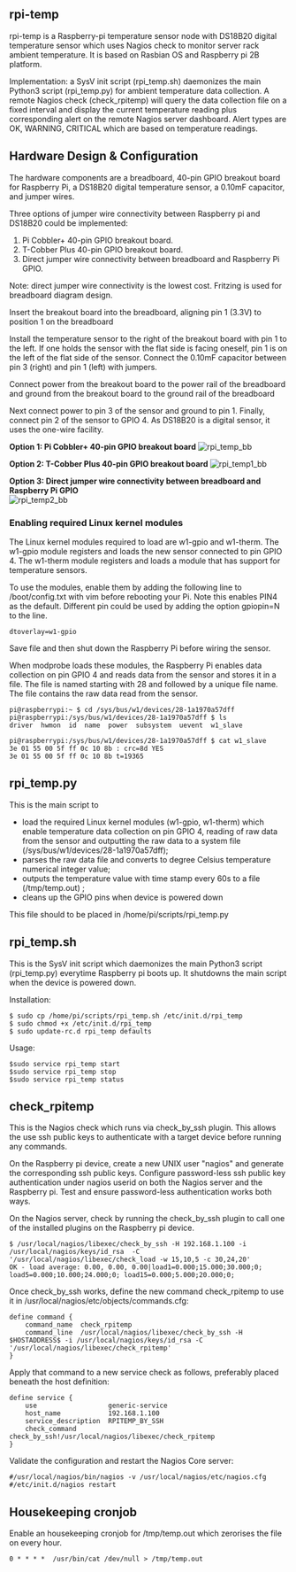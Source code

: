 ## rpi-temp
rpi-temp is a Raspberry-pi temperature sensor node with DS18B20 digital temperature sensor which uses Nagios check to monitor server rack ambient temperature. It is based on Rasbian OS and Raspberry pi 2B platform.

Implementation: a SysV init script (rpi_temp.sh) daemonizes the main Python3 script (rpi_temp.py) for ambient temperature data collection.  A remote Nagios check (check_rpitemp) will query the data collection file on a fixed interval and display the current temperature reading plus corresponding alert on the remote Nagios server dashboard. Alert types are OK, WARNING, CRITICAL which are based on temperature readings.

## Hardware Design & Configuration
The hardware components are a breadboard, 40-pin GPIO breakout board for Raspberry Pi, a DS18B20 digital temperature sensor, a 0.10mF capacitor, and jumper wires.

Three options of jumper wire connectivity between Raspberry pi and DS18B20 could be implemented: 
1. Pi Cobbler+ 40-pin GPIO breakout board.  
2. T-Cobber Plus 40-pin GPIO breakout board.  
3. Direct jumper wire connectivity between breadboard and Raspberry Pi GPIO.

Note: direct jumper wire connectivity is the lowest cost. Fritzing is used for breadboard diagram design.

Insert the breakout board into the breadboard, aligning pin 1 (3.3V) to position 1 on the breadboard

Install the temperature sensor to the right of the breakout board with pin 1 to the left. If one holds the sensor with the flat side is facing oneself, pin 1 is on the left of the flat side of the sensor. Connect the 0.10mF capacitor between pin 3 (right) and pin 1 (left) with jumpers.

Connect power from the breakout board to the power rail of the breadboard and ground from the breakout board to the ground rail of the breadboard

Next connect power to pin 3 of the sensor and ground to pin 1. Finally, connect pin 2 of the sensor to GPIO 4. As DS18B20 is a digital sensor, it uses the one-wire facility.

**Option 1: Pi Cobbler+ 40-pin GPIO breakout board**
![rpi_temp_bb](https://user-images.githubusercontent.com/2264686/112409280-30c63f00-8d54-11eb-90dc-f979dd050f34.png)

**Option 2: T-Cobber Plus 40-pin GPIO breakout board**
![rpi_temp1_bb](https://user-images.githubusercontent.com/2264686/112409331-463b6900-8d54-11eb-8bbd-3974f30f13d4.png)

**Option 3: Direct jumper wire connectivity between breadboard and Raspberry Pi GPIO**  
![rpi_temp2_bb](https://user-images.githubusercontent.com/2264686/112410555-53f1ee00-8d56-11eb-9682-efa815be211a.png)


### Enabling required Linux kernel modules
The Linux kernel modules required to load are w1-gpio and w1-therm. The w1-gpio module registers and loads the new sensor connected to pin GPIO 4. The w1-therm module registers and loads a module that has support for temperature sensors.

To use the modules, enable them by adding the following line to /boot/config.txt with vim before rebooting your Pi.  Note this enables PIN4 as the default. Different pin could be used by adding the option gpiopin=N to the line.

`dtoverlay=w1-gpio`

Save file and then shut down the Raspberry Pi before wiring the sensor.

When modprobe loads these modules, the Raspberry Pi enables data collection on pin GPIO 4 and reads data from the sensor and stores it in a file. The file is named starting with 28 and followed by a unique file name.  The file contains the raw data read from the sensor.
```
pi@raspberrypi:~ $ cd /sys/bus/w1/devices/28-1a1970a57dff
pi@raspberrypi:/sys/bus/w1/devices/28-1a1970a57dff $ ls
driver  hwmon  id  name  power  subsystem  uevent  w1_slave
```
```
pi@raspberrypi:/sys/bus/w1/devices/28-1a1970a57dff $ cat w1_slave
3e 01 55 00 5f ff 0c 10 8b : crc=8d YES
3e 01 55 00 5f ff 0c 10 8b t=19365
```
## rpi_temp.py

This is the main script to 
- load the required Linux kernel modules (w1-gpio, w1-therm) which enable temperature data collection on pin GPIO 4, reading of raw data from the sensor and outputting the raw data to a system file (/sys/bus/w1/devices/28-1a1970a57dff);
- parses the raw data file and converts to degree Celsius temperature numerical integer value;
- outputs the temperature value with time stamp every 60s to a file (/tmp/temp.out) ;
- cleans up the GPIO pins when device is powered down

This file should to be placed in /home/pi/scripts/rpi_temp.py

## rpi_temp.sh

This is the SysV init script which daemonizes the main Python3 script (rpi_temp.py) everytime Raspberry pi boots up.  It shutdowns the main script when the device is powered down.

Installation:
```
$ sudo cp /home/pi/scripts/rpi_temp.sh /etc/init.d/rpi_temp
$ sudo chmod +x /etc/init.d/rpi_temp
$ sudo update-rc.d rpi_temp defaults
```

Usage:
```
$sudo service rpi_temp start
$sudo service rpi_temp stop
$sudo service rpi_temp status
```

## check_rpitemp

This is the Nagios check which runs via check_by_ssh plugin.  This allows the use ssh public keys to authenticate with a target device before running any commands.

On the Raspberry pi device, create a new UNIX user "nagios" and generate the corresponding ssh public keys.  Configure password-less ssh public key authentication
under nagios userid on both the Nagios server and the Raspberry pi.  Test and ensure password-less authentication works both ways.

On the Nagios server, check by running the check_by_ssh plugin to call one of the installed plugins on the Raspberry pi device.
```
$ /usr/local/nagios/libexec/check_by_ssh -H 192.168.1.100 -i /usr/local/nagios/keys/id_rsa  -C '/usr/local/nagios/libexec/check_load -w 15,10,5 -c 30,24,20'
OK - load average: 0.00, 0.00, 0.00|load1=0.000;15.000;30.000;0;
load5=0.000;10.000;24.000;0; load15=0.000;5.000;20.000;0;
```

Once check_by_ssh works, define the new command check_rpitemp to use it in /usr/local/nagios/etc/objects/commands.cfg:
```
define command {
    command_name  check_rpitemp
    command_line  /usr/local/nagios/libexec/check_by_ssh -H $HOSTADDRESS$ -i /usr/local/nagios/keys/id_rsa -C '/usr/local/nagios/libexec/check_rpitemp'
}
```

Apply that command to a new service check as follows, preferably placed beneath the host definition:
```
define service {
    use                  generic-service
    host_name            192.168.1.100
    service_description  RPITEMP_BY_SSH
    check_command        check_by_ssh!/usr/local/nagios/libexec/check_rpitemp 
}
```

Validate the configuration and restart the Nagios Core server:
```
#/usr/local/nagios/bin/nagios -v /usr/local/nagios/etc/nagios.cfg
#/etc/init.d/nagios restart
```

## Housekeeping cronjob 
Enable an housekeeping cronjob for /tmp/temp.out which zerorises the file on every hour.

`0 * * * *  /usr/bin/cat /dev/null > /tmp/temp.out`












